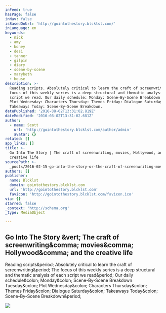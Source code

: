 ```yaml
---
inFeed: true
hasPage: false
inNav: false
isBasedOnUrl: 'http://gointothestory.blcklst.com/'
inLanguage: en
keywords:
  - nick
  - amy
  - boney
  - desi
  - tanner
  - gilpin
  - diary
  - scene-by-scene
  - marybeth
  - house
description: >-
  Reading scripts. Absolutely critical to learn the craft of screenwriting. The
  focus of this weekly series is a deep structural and thematic analysis of each
  script we read. Our daily schedule: Monday: Scene-By-Scene Breakdown Tuesday:
  Plot Wednesday: Characters Thursday: Themes Friday: Dialogue Saturday:
  Takeaways Today: Scene-By-Scene Breakdown.
datePublished: '2016-08-02T13:31:02.819Z'
dateModified: '2016-08-02T13:31:02.681Z'
author:
  - name: Scott
    url: 'http://gointothestory.blcklst.com/author/admin'
    avatar: {}
related: []
app_links: []
title: >-
  Go Into The Story | The craft of screenwriting, movies, Hollywood, and the
  creative life
sourcePath: >-
  _posts/2016-02-15-go-into-the-story-or-the-craft-of-screenwriting-movies-holl.md
authors: []
publisher:
  name: Blcklst
  domain: gointothestory.blcklst.com
  url: 'http://gointothestory.blcklst.com'
  favicon: 'http://gointothestory.blcklst.com/favicon.ico'
via: {}
starred: false
_context: 'http://schema.org'
_type: MediaObject

---
```

<article style=""><h1>Go Into The Story &amp;vert; The craft of screenwriting&amp;comma; movies&amp;comma; Hollywood&amp;comma; and the creative life</h1><p>Reading scripts&amp;period; Absolutely critical to learn the craft of screenwriting&amp;period; The focus of this weekly series is a deep structural and thematic analysis of each script we read&amp;period; Our daily schedule&amp;colon; Monday&amp;colon; Scene-By-Scene Breakdown Tuesday&amp;colon; Plot Wednesday&amp;colon; Characters Thursday&amp;colon; Themes Friday&amp;colon; Dialogue Saturday&amp;colon; Takeaways Today&amp;colon; Scene-By-Scene Breakdown&amp;period;</p><img src="http://pmcvariety.files.wordpress.com/2014/10/gonegirl_pike.jpg" /></article>